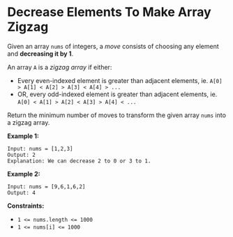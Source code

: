# Decrease Elements To Make Array Zigzag

Given an array `nums` of integers, a _move_ consists of choosing any element and **decreasing it by 1**.

An array `A` is a _zigzag array_ if either:

* Every even-indexed element is greater than adjacent elements, ie. `A[0] > A[1] < A[2] > A[3] < A[4] > ...`
* OR, every odd-indexed element is greater than adjacent elements, ie. `A[0] < A[1] > A[2] < A[3] > A[4] < ...`

Return the minimum number of moves to transform the given array `nums` into a zigzag array.

**Example 1:**

```text
Input: nums = [1,2,3]
Output: 2
Explanation: We can decrease 2 to 0 or 3 to 1.
```

**Example 2:**

```text
Input: nums = [9,6,1,6,2]
Output: 4
```

**Constraints:**

* `1 <= nums.length <= 1000`
* `1 <= nums[i] <= 1000`

